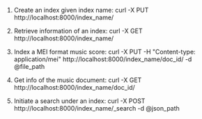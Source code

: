 1. Create an index given index name:
curl -X PUT  http://localhost:8000/index_name/

2. Retrieve information of an index:
curl -X GET  http://localhost:8000/index_name/

3. Index a MEI format music score:
curl -X PUT -H "Content-type: application/mei" http://localhost:8000/index_name/doc_id/ -d @file_path

4. Get info of the music document:
curl -X GET  http://localhost:8000/index_name/doc_id/

5. Initiate a search under an index:
curl -X POST http://localhost:8000/index_name/_search -d @json_path
